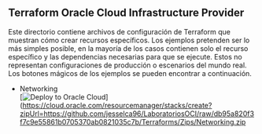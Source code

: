 ## Terraform Oracle Cloud Infrastructure Provider

Este directorio contiene archivos de configuración de Terraform que muestran cómo crear recursos específicos. Los ejemplos pretenden ser lo más simples posible, en la mayoría de los casos contienen solo el recurso específico y las dependencias necesarias para que se ejecute. Estos no representan configuraciones de producción o escenarios del mundo real. Los botones mágicos de los ejemplos se pueden encontrar a continuación.


- Networking  
    [![Deploy to Oracle Cloud](https://oci-resourcemanager-plugin.plugins.oci.oraclecloud.com/latest/deploy-to-oracle-cloud.svg)](https://cloud.oracle.com/resourcemanager/stacks/create?zipUrl=https://github.com/jesselca96/LaboratoriosOCI/raw/db95a820f3f7c9e55861b0705370ab0821035c7b/Terraforms/Zips/Networking.zip
